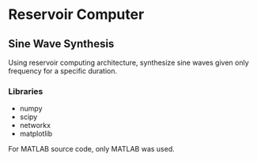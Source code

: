 
# Reservoir Computer

## Sine Wave Synthesis

Using reservoir computing architecture,
synthesize sine waves given only frequency for a specific duration.

### Libraries

- numpy
- scipy
- networkx
- matplotlib

For MATLAB source code, only MATLAB was used.
